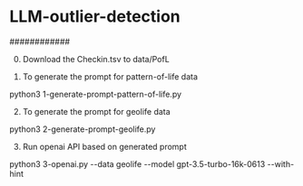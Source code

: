 # LLM-outlier-detection
############

0. Download the Checkin.tsv to data/PofL

1. To generate the prompt for pattern-of-life data

python3 1-generate-prompt-pattern-of-life.py

2. To generate the prompt for geolife data

python3 2-generate-prompt-geolife.py

3. Run openai API based on generated prompt

python3 3-openai.py --data geolife --model gpt-3.5-turbo-16k-0613 --with-hint
